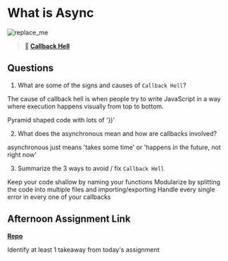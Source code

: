 # What is Async

![replace_me](https://codeworks.blob.core.windows.net/public/assets/img/illustrations/placeholder.svg)

> **📖 [Callback Hell](https://codeworksacademy.com/fs-student-guide/resources/wk4/01-Callbacks)**

## Questions

1. What are some of the signs and causes of `Callback Hell`?

  The cause of callback hell is when people try to write JavaScript in a way where execution happens visually from top to bottom.

  Pyramid shaped code with lots of '})'

2. What does the asynchronous mean and how are callbacks involved?

asynchronous just means 'takes some time' or 'happens in the future, not right now' 


3. Summarize the 3 ways to avoid / fix `Callback Hell`

Keep your code shallow by naming your functions
Modularize by splitting the code into multiple files and importing/exporting
Handle every single error in every one of your callbacks



## Afternoon Assignment Link

**[Repo](https://github.com/zburkard/openTrivia)**

Identify at least 1 takeaway from today's assignment


